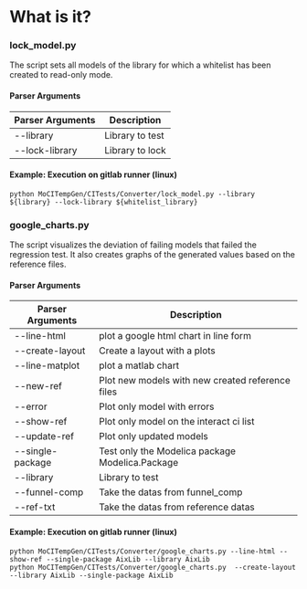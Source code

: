 # What is it?
### lock_model.py
The script sets all models of the library for which a whitelist has been created to read-only mode. 
#### Parser Arguments
| Parser Arguments  | Description | 
|-------------------|------------| 
|--library| Library to test           | 
|--lock-library|    Library to lock        | 

#### Example: Execution on gitlab runner (linux)
    python MoCITempGen/CITests/Converter/lock_model.py --library ${library} --lock-library ${whitelist_library}
### google_charts.py
The script visualizes the deviation of failing models that failed the regression test. It also creates graphs of the generated values based on the reference files.
#### Parser Arguments
| Parser Arguments | Description                           | 
|-----------------|---------------------------------------| 
|--line-html| plot a google html chart in line form |  | 
|--create-layout| Create a layout with a plots                                      | 
|--line-matplot|          plot a matlab chart                             |  
|--new-ref|        Plot new models with new created reference files                               |   
|--error|      Plot only model with errors                                 |   
|--show-ref| Plot only model on the interact ci list | 
|--update-ref| Plot only updated models |  
|--single-package| Test only the Modelica package Modelica.Package |  
|--library| Library to test|  
|--funnel-comp| Take the datas from funnel_comp |  
|--ref-txt| Take the datas from reference datas |  

#### Example: Execution on gitlab runner (linux)
    python MoCITempGen/CITests/Converter/google_charts.py --line-html --show-ref --single-package AixLib --library AixLib
    python MoCITempGen/CITests/Converter/google_charts.py  --create-layout --library AixLib --single-package AixLib